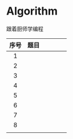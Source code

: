 # Algorithm
跟着厨师学编程

| 序号 | 题目 |      |      |      |      |
| :--: | ---- | ---- | ---- | ---- | ---- |
|  1   |      |      |      |      |      |
|  2   |      |      |      |      |      |
|  3   |      |      |      |      |      |
|  4   |      |      |      |      |      |
|  5   |      |      |      |      |      |
|  6   |      |      |      |      |      |
|  7   |      |      |      |      |      |
|  8   |      |      |      |      |      |
|      |      |      |      |      |      |

